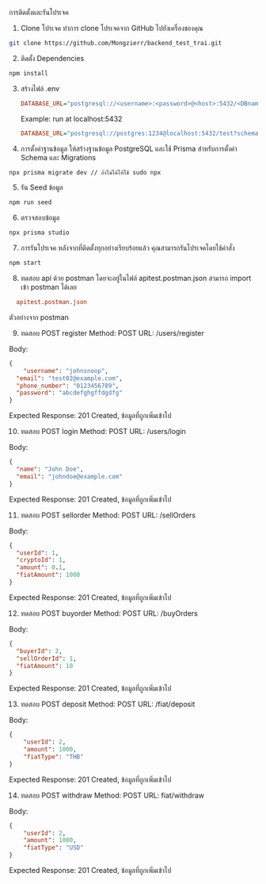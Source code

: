 


การติดตั้งและรันโปรเจค

1. Clone โปรเจค
ทำการ clone โปรเจคจาก GitHub ไปยังเครื่องของคุณ

```bash
git clone https://github.com/Mongzierr/backend_test_trai.git
```
2. ติดตั้ง Dependencies
```bash
npm install
```
3. สร้างไฟล์ .env
   
   ```ini
   DATABASE_URL="postgresql://<username>:<password>@<host>:5432/<DBname>?schema=public"
   ```

   Example: run at localhost:5432
   ```ini
   DATABASE_URL="postgresql://postgres:1234@localhost:5432/test?schema=public"
   ```
4. การตั้งค่าฐานข้อมูล
ให้สร้างฐานข้อมูล PostgreSQL และใช้ Prisma สำหรับการตั้งค่า Schema และ Migrations

```bash
npx prisma migrate dev // ถ้าไม่ได้ให้ใช้ sudo npx
```


5. รัน Seed ข้อมูล
```bash
npm run seed
```

6. ตรวจสอบข้อมูล
```bash
npx prisma studio
```

7. การรันโปรเจค
หลังจากที่ติดตั้งทุกอย่างเรียบร้อยแล้ว คุณสามารถรันโปรเจคโดยใช้คำสั่ง
```bash
npm start
```

8. ทดสอบ api ด้วย postman โดยจะอยู่ในไฟล์ apitest.postman.json สามารถ import เข้า postman ได้เลย
 ```ini
   apitest.postman.json
   ```

ตัวอย่างจาก postman

9. ทดสอบ POST register
Method: POST
URL: /users/register

Body:
```json
{
    "username": "johnsnoop",
  "email": "test02@example.com",
  "phone_number": "0123456789",
  "password": "abcdefghgffdgdfg"
}
```
Expected Response: 201 Created, ข้อมูลที่ถูกเพิ่มเข้าไป

10. ทดสอบ POST login
Method: POST
URL: /users/login

Body:
```json
{
  "name": "John Doe",
  "email": "johndoe@example.com"
}
```
Expected Response: 201 Created, ข้อมูลที่ถูกเพิ่มเข้าไป

11. ทดสอบ POST sellorder
Method: POST
URL: /sellOrders

Body:
```json
{
  "userId": 1,
  "cryptoId": 1,
  "amount": 0.1,
  "fiatAmount": 1000
}
```
Expected Response: 201 Created, ข้อมูลที่ถูกเพิ่มเข้าไป

12. ทดสอบ POST buyorder
Method: POST
URL: /buyOrders

Body:
```json
{
  "buyerId": 2,
  "sellOrderId": 1,
  "fiatAmount": 10
}
```
Expected Response: 201 Created, ข้อมูลที่ถูกเพิ่มเข้าไป

13. ทดสอบ POST deposit
Method: POST
URL: /fiat/deposit

Body:
```json
{
    "userId": 2,
    "amount": 1000,
    "fiatType": "THB"
}
```
Expected Response: 201 Created, ข้อมูลที่ถูกเพิ่มเข้าไป

14. ทดสอบ POST withdraw
Method: POST
URL: fiat/withdraw

Body:
```json
{
    "userId": 2,
    "amount": 1000,
    "fiatType": "USD"
}
```
Expected Response: 201 Created, ข้อมูลที่ถูกเพิ่มเข้าไป

   
